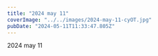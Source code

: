 ```yaml
---
title: "2024 may 11"
coverImage: "../../images/2024-may-11-cyOT.jpg"
pubDate: "2024-05-11T11:33:47.805Z"
---
```


2024 may 11
